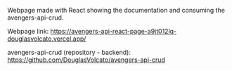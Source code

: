Webpage made with React showing the documentation and consuming the avengers-api-crud.

Webpage link: https://avengers-api-react-page-a9jt012lq-douglasvolcato.vercel.app/

avengers-api-crud (repository - backend): https://github.com/DouglasVolcato/avengers-api-crud
